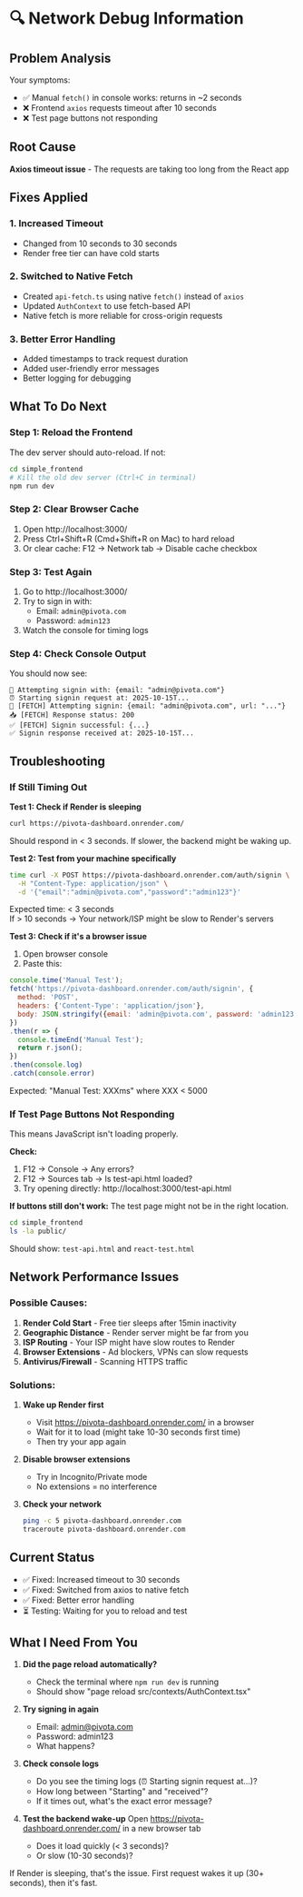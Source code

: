 # 🔍 Network Debug Information

## Problem Analysis

Your symptoms:
- ✅ Manual `fetch()` in console works: returns in ~2 seconds
- ❌ Frontend `axios` requests timeout after 10 seconds
- ❌ Test page buttons not responding

## Root Cause

**Axios timeout issue** - The requests are taking too long from the React app

## Fixes Applied

### 1. Increased Timeout
- Changed from 10 seconds to 30 seconds
- Render free tier can have cold starts

### 2. Switched to Native Fetch
- Created `api-fetch.ts` using native `fetch()` instead of `axios`
- Updated `AuthContext` to use fetch-based API
- Native fetch is more reliable for cross-origin requests

### 3. Better Error Handling
- Added timestamps to track request duration
- Added user-friendly error messages
- Better logging for debugging

## What To Do Next

### Step 1: Reload the Frontend
The dev server should auto-reload. If not:
```bash
cd simple_frontend
# Kill the old dev server (Ctrl+C in terminal)
npm run dev
```

### Step 2: Clear Browser Cache
1. Open http://localhost:3000/
2. Press Ctrl+Shift+R (Cmd+Shift+R on Mac) to hard reload
3. Or clear cache: F12 → Network tab → Disable cache checkbox

### Step 3: Test Again
1. Go to http://localhost:3000/
2. Try to sign in with:
   - Email: `admin@pivota.com`
   - Password: `admin123`
3. Watch the console for timing logs

### Step 4: Check Console Output
You should now see:
```
🔐 Attempting signin with: {email: "admin@pivota.com"}
⏰ Starting signin request at: 2025-10-15T...
🔐 [FETCH] Attempting signin: {email: "admin@pivota.com", url: "..."}
📥 [FETCH] Response status: 200
✅ [FETCH] Signin successful: {...}
✅ Signin response received at: 2025-10-15T...
```

## Troubleshooting

### If Still Timing Out

**Test 1: Check if Render is sleeping**
```bash
curl https://pivota-dashboard.onrender.com/
```
Should respond in < 3 seconds. If slower, the backend might be waking up.

**Test 2: Test from your machine specifically**
```bash
time curl -X POST https://pivota-dashboard.onrender.com/auth/signin \
  -H "Content-Type: application/json" \
  -d '{"email":"admin@pivota.com","password":"admin123"}'
```

Expected time: < 3 seconds  
If > 10 seconds → Your network/ISP might be slow to Render's servers

**Test 3: Check if it's a browser issue**
1. Open browser console
2. Paste this:
```javascript
console.time('Manual Test');
fetch('https://pivota-dashboard.onrender.com/auth/signin', {
  method: 'POST',
  headers: {'Content-Type': 'application/json'},
  body: JSON.stringify({email: 'admin@pivota.com', password: 'admin123'})
})
.then(r => {
  console.timeEnd('Manual Test');
  return r.json();
})
.then(console.log)
.catch(console.error)
```

Expected: "Manual Test: XXXms" where XXX < 5000

### If Test Page Buttons Not Responding

This means JavaScript isn't loading properly.

**Check:**
1. F12 → Console → Any errors?
2. F12 → Sources tab → Is test-api.html loaded?
3. Try opening directly: http://localhost:3000/test-api.html

**If buttons still don't work:**
The test page might not be in the right location.

```bash
cd simple_frontend
ls -la public/
```

Should show: `test-api.html` and `react-test.html`

## Network Performance Issues

### Possible Causes:
1. **Render Cold Start** - Free tier sleeps after 15min inactivity
2. **Geographic Distance** - Render server might be far from you
3. **ISP Routing** - Your ISP might have slow routes to Render
4. **Browser Extensions** - Ad blockers, VPNs can slow requests
5. **Antivirus/Firewall** - Scanning HTTPS traffic

### Solutions:
1. **Wake up Render first**
   - Visit https://pivota-dashboard.onrender.com/ in a browser
   - Wait for it to load (might take 10-30 seconds first time)
   - Then try your app again

2. **Disable browser extensions**
   - Try in Incognito/Private mode
   - No extensions = no interference

3. **Check your network**
   ```bash
   ping -c 5 pivota-dashboard.onrender.com
   traceroute pivota-dashboard.onrender.com
   ```

## Current Status

- ✅ Fixed: Increased timeout to 30 seconds
- ✅ Fixed: Switched from axios to native fetch
- ✅ Fixed: Better error handling
- ⏳ Testing: Waiting for you to reload and test

## What I Need From You

1. **Did the page reload automatically?**
   - Check the terminal where `npm run dev` is running
   - Should show "page reload src/contexts/AuthContext.tsx"

2. **Try signing in again**
   - Email: admin@pivota.com
   - Password: admin123
   - What happens?

3. **Check console logs**
   - Do you see the timing logs (⏰ Starting signin request at...)?
   - How long between "Starting" and "received"?
   - If it times out, what's the exact error message?

4. **Test the backend wake-up**
   Open https://pivota-dashboard.onrender.com/ in a new browser tab
   - Does it load quickly (< 3 seconds)?
   - Or slow (10-30 seconds)?

If Render is sleeping, that's the issue. First request wakes it up (30+ seconds), then it's fast.


